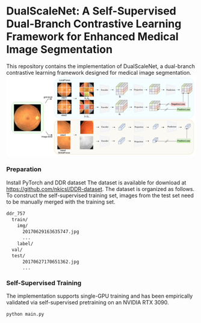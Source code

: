 # DualScaleNet: A Self-Supervised Dual-Branch Contrastive Learning Framework for Enhanced Medical Image Segmentation
This repository contains the implementation of DualScaleNet, a dual-branch contrastive learning framework designed for medical image segmentation. 
![123](https://github.com/meco66666/DualScaleNet/blob/main/12.png?raw=true)
### Preparation
Install PyTorch and DDR dataset
The dataset is available for download at https://github.com/nkicsl/DDR-dataset. The dataset is organized as follows. To construct the self-supervised training set, images from the test set need to be manually merged with the training set.
```
ddr_757
  train/
    img/
      20170629163635747.jpg
      ...
    label/
  val/
  test/
      20170627170651362.jpg
      ...
```
### Self-Supervised Training
The implementation supports single-GPU training and has been empirically validated via self-supervised pretraining on an NVIDIA RTX 3090.
```python
python main.py
```
